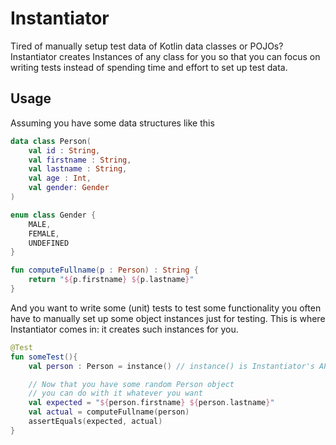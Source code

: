 # Instantiator
Tired of manually setup test data of Kotlin data classes or POJOs? Instantiator creates Instances of any class for you so that you can focus on writing tests instead of spending time and effort to set up test data.


## Usage
Assuming you have some data structures like this

```kotlin
data class Person(
    val id : String,
    val firstname : String, 
    val lastname : String, 
    val age : Int,
    val gender: Gender
)

enum class Gender {
    MALE, 
    FEMALE, 
    UNDEFINED
}

fun computeFullname(p : Person) : String {
    return "${p.firstname} ${p.lastname}"
}
```

And you want to write some (unit) tests to test some functionality you often have to manually set up some object instances just for testing. 
This is where Instantiator comes in: it creates such instances for you.

```kotlin
@Test
fun someTest(){
    val person : Person = instance() // instance() is Instantiator's API.  

    // Now that you have some random Person object 
    // you can do with it whatever you want
    val expected = "${person.firstname} ${person.lastname}"
    val actual = computeFullname(person)
    assertEquals(expected, actual)
}
```
